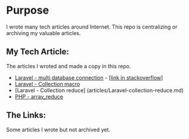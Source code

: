 # Purpose
I wrote many tech articles around Internet. This repo is centralizing or archiving my valuable articles.



## My Tech Article:
The articles I wroted and made a copy in this repo.

- [Laravel - multi database connection](articles/Laravel-multi-database-connection.md) -  [[link in stackoverflow](https://stackoverflow.com/documentation/laravel/1093/database/7723/multiple-database-connections)]
- [Laravel - Collection macro](articles/laravel-collection-macro.md)
- [Laravel - Collection reduce] (articles/Laravel-collection-reduce.md)
- [PHP - array_reduce](articles/php-reduce.md)

## The Links:
Some articles I wrote but not archived yet.
